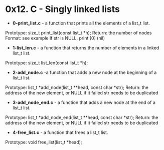 # 0x12. C - Singly linked lists

- **0-print_list.c** - a function that prints all the elements of a list_t list.

Prototype: size_t print_list(const list_t *h);
Return: the number of nodes
Format: see example
If str is NULL, print [0] (nil)

- **1-list_len.c** - a function that returns the number of elements in a linked list_t list.

Prototype: size_t list_len(const list_t *h);

- **2-add_node.c** -a function that adds a new node at the beginning of a list_t list.

Prototype: list_t *add_node(list_t **head, const char *str);
Return: the address of the new element, or NULL if it failed
str needs to be duplicated

- **3-add_node_end.c** - a function that adds a new node at the end of a list_t list.

Prototype: list_t *add_node_end(list_t **head, const char *str);
Return: the address of the new element, or NULL if it failed
str needs to be duplicated

- **4-free_list.c** - a function that frees a list_t list.

Prototype: void free_list(list_t *head);
